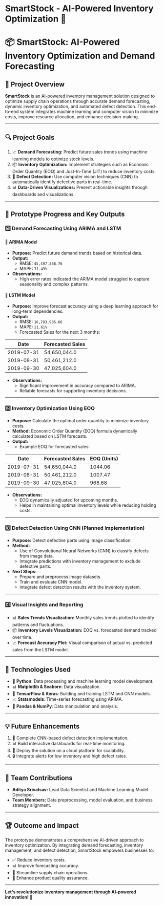 # SmartStock - AI-Powered Inventory Optimization 🚀
# 📦 SmartStock: AI-Powered Inventory Optimization and Demand Forecasting

## 🎯 **Project Overview**

**SmartStock** is an AI-powered inventory management solution designed to optimize supply chain operations through accurate demand forecasting, dynamic inventory optimization, and automated defect detection. This end-to-end system integrates machine learning and computer vision to minimize costs, improve resource allocation, and enhance decision-making.

---

## 🔍 **Project Goals**

1. 📈 **Demand Forecasting:** Predict future sales trends using machine learning models to optimize stock levels.
2. 📦 **Inventory Optimization:** Implement strategies such as Economic Order Quantity (EOQ) and Just-In-Time (JIT) to reduce inventory costs.
3. 🎯 **Defect Detection:** Use computer vision techniques (CNN) to automatically identify defective parts in real-time.
4. 📊 **Data-Driven Visualizations:** Present actionable insights through dashboards and visualizations.

---

## 🚀 **Prototype Progress and Key Outputs**

### 1️⃣ **Demand Forecasting Using ARIMA and LSTM**

#### 🔧 **ARIMA Model**
- **Purpose:** Predict future demand trends based on historical data.
- **Output:**
  - RMSE: `45,497,368.76`
  - MAPE: `71.43%`
- **Observations:**
  - High error rates indicated the ARIMA model struggled to capture seasonality and complex patterns.

#### 🤖 **LSTM Model**
- **Purpose:** Improve forecast accuracy using a deep learning approach for long-term dependencies.
- **Output:**
  - RMSE: `16,783,985.66`
  - MAPE: `21.61%`
  - Forecasted Sales for the next 3 months:

| Date       | Forecasted Sales |
|------------|------------------|
| 2019-07-31 | 54,650,044.0     |
| 2019-08-31 | 50,461,212.0     |
| 2019-09-30 | 47,025,604.0     |

- **Observations:**
  - Significant improvement in accuracy compared to ARIMA.
  - Reliable forecasts for supporting inventory decisions.

---

### 2️⃣ **Inventory Optimization Using EOQ**

- **Purpose:** Calculate the optimal order quantity to minimize inventory costs.
- **Method:** Economic Order Quantity (EOQ) formula dynamically calculated based on LSTM forecasts.
- **Output:**
  - Example EOQ for forecasted sales:

| Date       | Forecasted Sales | EOQ (Units) |
|------------|------------------|-------------|
| 2019-07-31 | 54,650,044.0     | 1044.06     |
| 2019-08-31 | 50,461,212.0     | 1007.47     |
| 2019-09-30 | 47,025,604.0     | 968.68      |

- **Observations:**
  - EOQ dynamically adjusted for upcoming months.
  - Helps in maintaining optimal inventory levels while reducing holding costs.

---

### 3️⃣ **Defect Detection Using CNN (Planned Implementation)**

- **Purpose:** Detect defective parts using image classification.
- **Method:**
  - Use of Convolutional Neural Networks (CNN) to classify defects from image data.
  - Integrate predictions with inventory management to exclude defective parts.
- **Next Steps:**
  - Prepare and preprocess image datasets.
  - Train and evaluate CNN model.
  - Integrate defect detection results with the inventory system.

---

### 4️⃣ **Visual Insights and Reporting**

- 📊 **Sales Trends Visualization:** Monthly sales trends plotted to identify patterns and fluctuations.
- 📦 **Inventory Levels Visualization:** EOQ vs. forecasted demand tracked over time.
- 📈 **Forecast Accuracy Plot:** Visual comparison of actual vs. predicted sales from the LSTM model.

---

## 🔗 **Technologies Used**

- 🐍 **Python**: Data processing and machine learning model development.
- 📊 **Matplotlib & Seaborn**: Data visualization.
- 🤖 **TensorFlow & Keras**: Building and training LSTM and CNN models.
- 📈 **Statsmodels**: Time-series forecasting using ARIMA.
- 💾 **Pandas & NumPy**: Data manipulation and analysis.

---

## 💡 **Future Enhancements**

1. 🎯 Complete CNN-based defect detection implementation.
2. 📊 Build interactive dashboards for real-time monitoring.
3. 🚀 Deploy the solution on a cloud platform for scalability.
4. 🔒 Integrate alerts for low inventory and high defect rates.

---

## 👥 **Team Contributions**

- **Aditya Srivatsav:** Lead Data Scientist and Machine Learning Model Developer.
- **Team Members:** Data preprocessing, model evaluation, and business strategy alignment.

---

## 🏆 **Outcome and Impact**

The prototype demonstrates a comprehensive AI-driven approach to inventory optimization. By integrating demand forecasting, inventory management, and defect detection, SmartStock empowers businesses to:

- ✅ Reduce inventory costs.
- 📊 Improve forecasting accuracy.
- 🚀 Streamline supply chain operations.
- 🎯 Enhance product quality assurance.

---

**Let's revolutionize inventory management through AI-powered innovation!** 🚀

